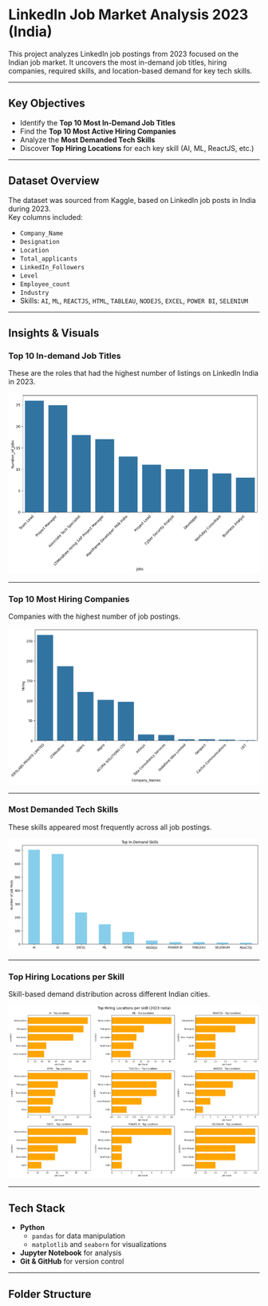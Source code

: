 #  LinkedIn Job Market Analysis 2023 (India)

This project analyzes LinkedIn job postings from 2023 focused on the Indian job market. It uncovers the most in-demand job titles, hiring companies, required skills, and location-based demand for key tech skills.

---

##  Key Objectives

- Identify the **Top 10 Most In-Demand Job Titles**
- Find the **Top 10 Most Active Hiring Companies**
- Analyze the **Most Demanded Tech Skills**
- Discover **Top Hiring Locations** for each key skill (AI, ML, ReactJS, etc.)

---

##  Dataset Overview

The dataset was sourced from Kaggle, based on LinkedIn job posts in India during 2023.  
Key columns included:

- `Company_Name`
- `Designation`
- `Location`
- `Total_applicants`
- `LinkedIn_Followers`
- `Level`
- `Employee_count`
- `Industry`
- Skills: `AI`, `ML`, `REACTJS`, `HTML`, `TABLEAU`, `NODEJS`, `EXCEL`, `POWER BI`, `SELENIUM`

---

##  Insights & Visuals

###  Top 10 In-demand Job Titles
These are the roles that had the highest number of listings on LinkedIn India in 2023.

![Top Jobs](jobs.png)

---

###  Top 10 Most Hiring Companies
Companies with the highest number of job postings.

![Top Companies](hiringcompany.png)

---

###  Most Demanded Tech Skills
These skills appeared most frequently across all job postings.

![Top Skills](Topskill.png)

---

### Top Hiring Locations per Skill
Skill-based demand distribution across different Indian cities.

![Locations per Skill](hiringperlocation.png)

---

##  Tech Stack

- **Python**
  - `pandas` for data manipulation
  - `matplotlib` and `seaborn` for visualizations
- **Jupyter Notebook** for analysis
- **Git & GitHub** for version control

---

##  Folder Structure

